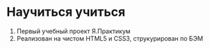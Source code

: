 # Научиться учиться
1. Первый учебный проект Я.Практикум
2. Реализован на чистом HTML5 и CSS3, струкурирован по БЭМ
